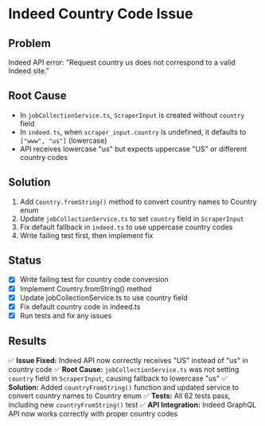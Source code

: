 # Indeed Country Code Issue

## Problem

Indeed API error: "Request country us does not correspond to a valid Indeed
site."

## Root Cause

- In `jobCollectionService.ts`, `ScraperInput` is created without `country`
  field
- In `indeed.ts`, when `scraper_input.country` is undefined, it defaults to
  `["www", "us"]` (lowercase)
- API receives lowercase "us" but expects uppercase "US" or different country
  codes

## Solution

1. Add `Country.fromString()` method to convert country names to Country enum
2. Update `jobCollectionService.ts` to set `country` field in `ScraperInput`
3. Fix default fallback in `indeed.ts` to use uppercase country codes
4. Write failing test first, then implement fix

## Status

- [x] Write failing test for country code conversion
- [x] Implement Country.fromString() method
- [x] Update jobCollectionService.ts to use country field
- [x] Fix default country code in indeed.ts
- [x] Run tests and fix any issues

## Results

✅ **Issue Fixed:** Indeed API now correctly receives "US" instead of "us" in country code
✅ **Root Cause:** `jobCollectionService.ts` was not setting `country` field in `ScraperInput`, causing fallback to lowercase "us"
✅ **Solution:** Added `countryFromString()` function and updated service to convert country names to Country enum
✅ **Tests:** All 62 tests pass, including new `countryFromString()` test
✅ **API Integration:** Indeed GraphQL API now works correctly with proper country codes

